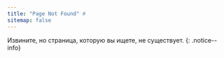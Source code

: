 ```yaml
---
title: "Page Not Found" #
sitemap: false
---
```


Извините, но страница, которую вы ищете, не существует.
{: .notice--info}
